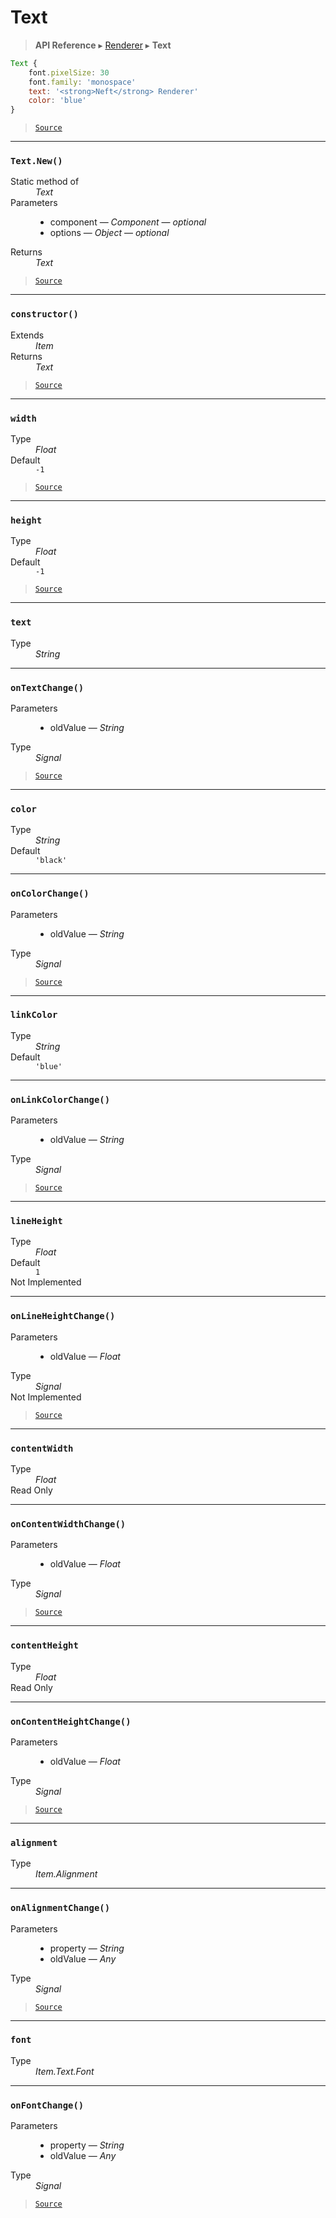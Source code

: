 # Text

> **API Reference** ▸ [Renderer](/api/renderer.md) ▸ **Text**

<!-- toc -->
```javascript
Text {
    font.pixelSize: 30
    font.family: 'monospace'
    text: '<strong>Neft</strong> Renderer'
    color: 'blue'
}
```


> [`Source`](https:/github.com/Neft-io/neft/blob/f9c128ccb37aa79380c961e878cd76ec9e79c99e/src/renderer/types/basics/text.litcoffee)


* * * 

### `Text.New()`

<dl><dt>Static method of</dt><dd><i>Text</i></dd><dt>Parameters</dt><dd><ul><li>component — <i>Component</i> — <i>optional</i></li><li>options — <i>Object</i> — <i>optional</i></li></ul></dd><dt>Returns</dt><dd><i>Text</i></dd></dl>


> [`Source`](https:/github.com/Neft-io/neft/blob/f9c128ccb37aa79380c961e878cd76ec9e79c99e/src/renderer/types/basics/text.litcoffee#text-textnewcomponent-component-object-options)


* * * 

### `constructor()`

<dl><dt>Extends</dt><dd><i>Item</i></dd><dt>Returns</dt><dd><i>Text</i></dd></dl>


> [`Source`](https:/github.com/Neft-io/neft/blob/f9c128ccb37aa79380c961e878cd76ec9e79c99e/src/renderer/types/basics/text.litcoffee#text-textconstructor--item)


* * * 

### `width`

<dl><dt>Type</dt><dd><i>Float</i></dd><dt>Default</dt><dd><code>-1</code></dd></dl>


> [`Source`](https:/github.com/Neft-io/neft/blob/f9c128ccb37aa79380c961e878cd76ec9e79c99e/src/renderer/types/basics/text.litcoffee#float-textwidth--1)


* * * 

### `height`

<dl><dt>Type</dt><dd><i>Float</i></dd><dt>Default</dt><dd><code>-1</code></dd></dl>


> [`Source`](https:/github.com/Neft-io/neft/blob/f9c128ccb37aa79380c961e878cd76ec9e79c99e/src/renderer/types/basics/text.litcoffee#float-textheight--1)


* * * 

### `text`

<dl><dt>Type</dt><dd><i>String</i></dd></dl>


* * * 

### `onTextChange()`

<dl><dt>Parameters</dt><dd><ul><li>oldValue — <i>String</i></li></ul></dd><dt>Type</dt><dd><i>Signal</i></dd></dl>


> [`Source`](https:/github.com/Neft-io/neft/blob/f9c128ccb37aa79380c961e878cd76ec9e79c99e/src/renderer/types/basics/text.litcoffee#signal-textontextchangestring-oldvalue)


* * * 

### `color`

<dl><dt>Type</dt><dd><i>String</i></dd><dt>Default</dt><dd><code>&#39;black&#39;</code></dd></dl>


* * * 

### `onColorChange()`

<dl><dt>Parameters</dt><dd><ul><li>oldValue — <i>String</i></li></ul></dd><dt>Type</dt><dd><i>Signal</i></dd></dl>


> [`Source`](https:/github.com/Neft-io/neft/blob/f9c128ccb37aa79380c961e878cd76ec9e79c99e/src/renderer/types/basics/text.litcoffee#signal-textoncolorchangestring-oldvalue)


* * * 

### `linkColor`

<dl><dt>Type</dt><dd><i>String</i></dd><dt>Default</dt><dd><code>&#39;blue&#39;</code></dd></dl>


* * * 

### `onLinkColorChange()`

<dl><dt>Parameters</dt><dd><ul><li>oldValue — <i>String</i></li></ul></dd><dt>Type</dt><dd><i>Signal</i></dd></dl>


> [`Source`](https:/github.com/Neft-io/neft/blob/f9c128ccb37aa79380c961e878cd76ec9e79c99e/src/renderer/types/basics/text.litcoffee#signal-textonlinkcolorchangestring-oldvalue)


* * * 

### `lineHeight`

<dl><dt>Type</dt><dd><i>Float</i></dd><dt>Default</dt><dd><code>1</code></dd><dt>Not Implemented</dt></dl>


* * * 

### `onLineHeightChange()`

<dl><dt>Parameters</dt><dd><ul><li>oldValue — <i>Float</i></li></ul></dd><dt>Type</dt><dd><i>Signal</i></dd><dt>Not Implemented</dt></dl>


> [`Source`](https:/github.com/Neft-io/neft/blob/f9c128ccb37aa79380c961e878cd76ec9e79c99e/src/renderer/types/basics/text.litcoffee#hidden-signal-textonlineheightchangefloat-oldvalue)


* * * 

### `contentWidth`

<dl><dt>Type</dt><dd><i>Float</i></dd><dt>Read Only</dt></dl>


* * * 

### `onContentWidthChange()`

<dl><dt>Parameters</dt><dd><ul><li>oldValue — <i>Float</i></li></ul></dd><dt>Type</dt><dd><i>Signal</i></dd></dl>


> [`Source`](https:/github.com/Neft-io/neft/blob/f9c128ccb37aa79380c961e878cd76ec9e79c99e/src/renderer/types/basics/text.litcoffee#signal-textoncontentwidthchangefloat-oldvalue)


* * * 

### `contentHeight`

<dl><dt>Type</dt><dd><i>Float</i></dd><dt>Read Only</dt></dl>


* * * 

### `onContentHeightChange()`

<dl><dt>Parameters</dt><dd><ul><li>oldValue — <i>Float</i></li></ul></dd><dt>Type</dt><dd><i>Signal</i></dd></dl>


> [`Source`](https:/github.com/Neft-io/neft/blob/f9c128ccb37aa79380c961e878cd76ec9e79c99e/src/renderer/types/basics/text.litcoffee#signal-textoncontentheightchangefloat-oldvalue)


* * * 

### `alignment`

<dl><dt>Type</dt><dd><i>Item.Alignment</i></dd></dl>


* * * 

### `onAlignmentChange()`

<dl><dt>Parameters</dt><dd><ul><li>property — <i>String</i></li><li>oldValue — <i>Any</i></li></ul></dd><dt>Type</dt><dd><i>Signal</i></dd></dl>


> [`Source`](https:/github.com/Neft-io/neft/blob/f9c128ccb37aa79380c961e878cd76ec9e79c99e/src/renderer/types/basics/text.litcoffee#signal-textonalignmentchangestring-property-any-oldvalue)


* * * 

### `font`

<dl><dt>Type</dt><dd><i>Item.Text.Font</i></dd></dl>


* * * 

### `onFontChange()`

<dl><dt>Parameters</dt><dd><ul><li>property — <i>String</i></li><li>oldValue — <i>Any</i></li></ul></dd><dt>Type</dt><dd><i>Signal</i></dd></dl>


> [`Source`](https:/github.com/Neft-io/neft/blob/f9c128ccb37aa79380c961e878cd76ec9e79c99e/src/renderer/types/basics/text.litcoffee#signal-textonfontchangestring-property-any-oldvalue)

